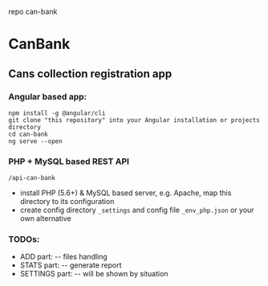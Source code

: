 repo can-bank
# CanBank
## Cans collection registration app

### Angular based app:
```
npm install -g @angular/cli
git clone "this repository" into your Angular installation or projects directory
cd can-bank
ng serve --open
```

### PHP + MySQL based REST API
`/api-can-bank`
- install PHP (5.6+) & MySQL based server, e.g. Apache, map this directory to its configuration
- create config directory `_settings` and config file `_env_php.json` or your own alternative

### TODOs:
- ADD part:
-- files handling
- STATS part:
-- generate report
- SETTINGS part:
-- will be shown by situation
